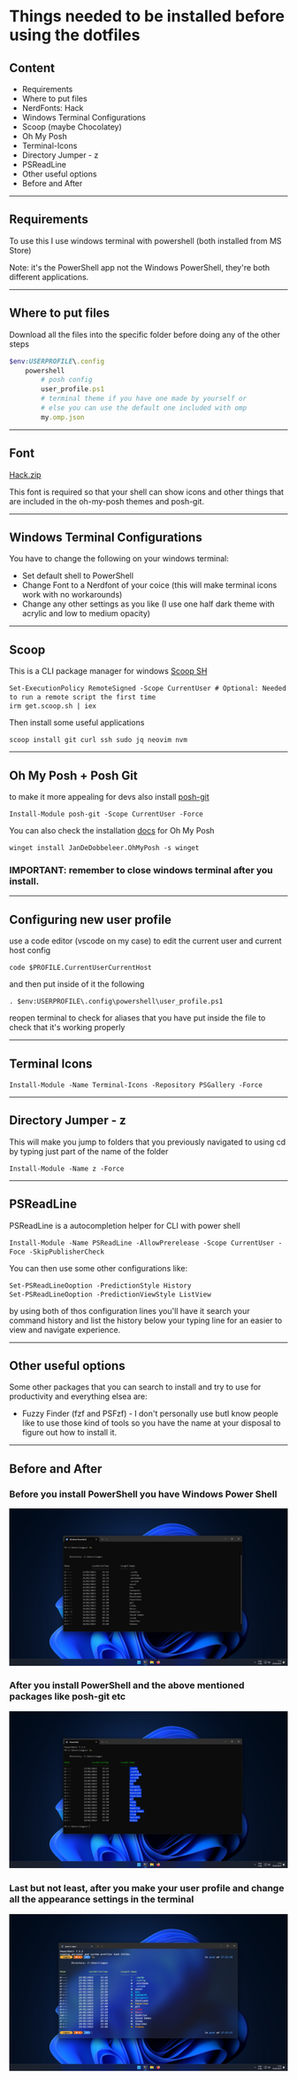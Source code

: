 # Things needed to be installed before using the dotfiles
## Content
- Requirements
- Where to put files
- NerdFonts: Hack
- Windows Terminal Configurations
- Scoop (maybe Chocolatey)
- Oh My Posh
- Terminal-Icons
- Directory Jumper - z
- PSReadLine
- Other useful options
- Before and After

---

## Requirements
To use this I use windows terminal with powershell (both installed from MS Store)

Note: it's the PowerShell app not the Windows PowerShell, they're both different applications.

---

## Where to put files
Download all the files into the specific folder before doing any of the other steps
```ruby
$env:USERPROFILE\.config
    powershell
        # posh config
        user_profile.ps1
        # terminal theme if you have one made by yourself or
        # else you can use the default one included with omp
        my.omp.json
```

---

## Font
[Hack.zip](https://github.com/ryanoasis/nerd-fonts/releases/download/v2.3.3/Hack.zip)

This font is required so that your shell can show icons and other things that are included in the oh-my-posh themes and posh-git.

---

## Windows Terminal Configurations
You have to change the following on your windows terminal:
- Set default shell to PowerShell
- Change Font to a Nerdfont of your coice (this will make terminal icons work with no workarounds)
- Change any other settings as you like (I use one half dark theme with acrylic and low to medium opacity)

---

## Scoop
This is a CLI package manager for windows [Scoop SH](https://scoop.sh)

```shell
Set-ExecutionPolicy RemoteSigned -Scope CurrentUser # Optional: Needed to run a remote script the first time
irm get.scoop.sh | iex
```

Then install some useful applications
```shell
scoop install git curl ssh sudo jq neovim nvm
```

---

## Oh My Posh + Posh Git
to make it more appealing for devs also install [posh-git](https://github.com/dahlbyk/posh-git)
```shell
Install-Module posh-git -Scope CurrentUser -Force
```
You can also check the installation [docs](https://ohmyposh.dev/docs/installation/windows) for Oh My Posh


```shell
winget install JanDeDobbeleer.OhMyPosh -s winget
```
### IMPORTANT: remember to close windows terminal after you install.

---

## Configuring new user profile
use a code editor (vscode on my case) to edit the current user and current host config
```shell
code $PROFILE.CurrentUserCurrentHost
```
and then put inside of it the following
```shell
. $env:USERPROFILE\.config\powershell\user_profile.ps1
```
reopen terminal to check for aliases that you have put inside the file to check that it's working properly

---

## Terminal Icons
```shell
Install-Module -Name Terminal-Icons -Repository PSGallery -Force
```

---

## Directory Jumper - z
This will make you jump to folders that you previously navigated to using cd by typing just part of the name of the folder

```shell
Install-Module -Name z -Force
```

---

## PSReadLine
PSReadLine is a autocompletion helper for CLI with power shell

```shell
Install-Module -Name PSReadLine -AllowPrerelease -Scope CurrentUser -Foce -SkipPublisherCheck
```
You can then use some other configurations like:

```shell
Set-PSReadLineOoption -PredictionStyle History
Set-PSReadLineOoption -PredictionViewStyle ListView
```
by using both of thos configuration lines you'll have it search your command history and list the history below your typing line for an easier to view and navigate experience.

---

## Other useful options
Some other packages that you can search to install and try to use for productivity and everything elsea are:
- Fuzzy Finder (fzf and PSFzf) - I don't personally use butI know people like to use those kind of tools so you have the name at your disposal to figure out how to install it.

---

## Before and After
### Before you install PowerShell you have Windows Power Shell
![FirstImage](first.png)

### After you install PowerShell and the above mentioned packages like posh-git etc

![SecondImage](second.png)

### Last but not least, after you make your user profile and change all the appearance settings in the terminal
![AfterImage](after.png)